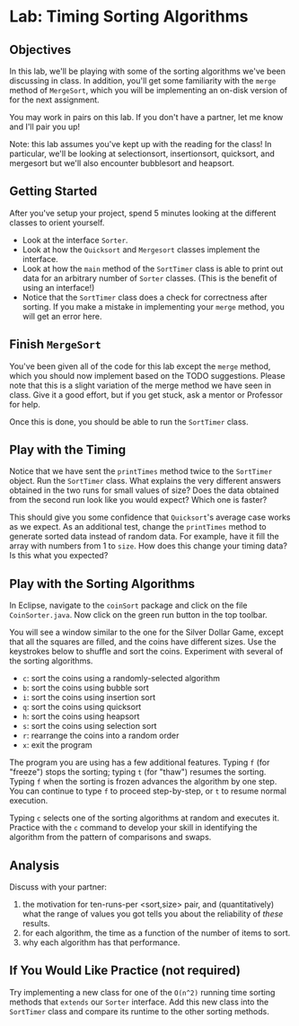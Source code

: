 # Lab: Timing Sorting Algorithms

## Objectives

In this lab, we'll be playing with some of the sorting algorithms we've been discussing in class. In addition, you'll get some familiarity with the `merge` method of `MergeSort`, which you will be implementing an on-disk version of for the next assignment.

You may work in pairs on this lab.  If you don't have a partner, let me know and I'll pair you up!

Note: this lab assumes you've kept up with the reading for the class! In particular, we'll be looking at selectionsort, insertionsort, quicksort, and mergesort but we'll also encounter bubblesort and heapsort.

## Getting Started

After you've setup your project, spend 5 minutes looking at the different classes to orient yourself.

* Look at the interface `Sorter`.
* Look at how the `Quicksort` and `Mergesort` classes implement the interface.
* Look at how the `main` method of the `SortTimer` class is able to print out data for an arbitrary number of `Sorter` classes. (This is the benefit of using an interface!)
* Notice that the `SortTimer` class does a check for correctness after sorting. If you make a mistake in implementing your `merge` method, you will get an error here.

## Finish `MergeSort`

You've been given all of the code for this lab except the `merge` method, which you should now implement based on the TODO suggestions. Please note that this is a slight variation of the merge method we have seen in class. Give it a good effort, but if you get stuck, ask a mentor or Professor for help.

Once this is done, you should be able to run the `SortTimer` class.

## Play with the Timing

Notice that we have sent the `printTimes` method twice to the `SortTimer` object. Run the `SortTimer` class. What explains the very different answers obtained in the two runs for small values of size? Does the data obtained from the second run look like you would expect? Which one is faster?

This should give you some confidence that `Quicksort`'s average case works as we expect. As an additional test, change the `printTimes` method to generate sorted data instead of random data. For example, have it fill the array with numbers from 1 to `size`. How does this change your timing data? Is this what you expected?

## Play with the Sorting Algorithms

In Eclipse, navigate to the `coinSort` package and click on the file `CoinSorter.java`. Now click on the green run button in the top toolbar.

You will see a window similar to the one for the Silver Dollar Game, except that all the squares are filled, and the coins have different sizes. Use the keystrokes below to shuffle and sort the coins. Experiment with several of the sorting algorithms.

* `c`: sort the coins using a randomly-selected algorithm
* `b`: sort the coins using bubble sort
* `i`: sort the coins using insertion sort
* `q`: sort the coins using quicksort
* `h`: sort the coins using heapsort
* `s`: sort the coins using selection sort
* `r`: rearrange the coins into a random order
* `x`: exit the program

The program you are using has a few additional features. Typing `f` (for "freeze") stops the sorting; typing `t` (for "thaw") resumes the sorting. Typing `f` when the sorting is frozen advances the algorithm by one step. You can continue to type `f` to proceed step-by-step, or `t` to resume normal execution.

Typing `c` selects one of the sorting algorithms at random and executes it. Practice with the `c` command to develop your skill in identifying the algorithm from the pattern of comparisons and swaps.

## Analysis

Discuss with your partner:

   1. the motivation for ten-runs-per <sort,size> pair, and (quantitatively) what the range of
      values you got tells you about the reliability of *these* results.
   2. for each algorithm, the time as a function of the number of items to sort.
   3. why each algorithm has that performance.

## If You Would Like Practice (not required)

Try implementing a new class for one of the `O(n^2)` running time sorting methods that `extends` our `Sorter` interface. Add this new class into the `SortTimer` class and compare its runtime to the other sorting methods.
